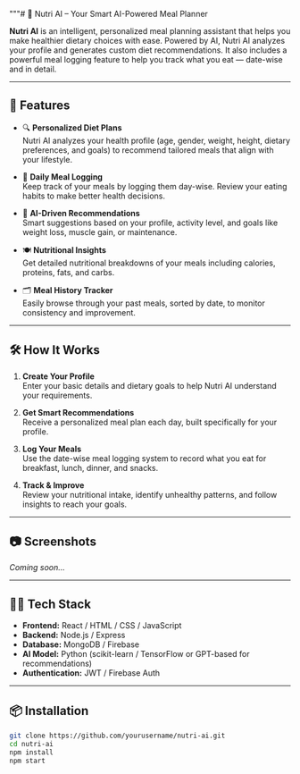 """# 🥗 Nutri AI – Your Smart AI-Powered Meal Planner

**Nutri AI** is an intelligent, personalized meal planning assistant that helps you make healthier dietary choices with ease. Powered by AI, Nutri AI analyzes your profile and generates custom diet recommendations. It also includes a powerful meal logging feature to help you track what you eat — date-wise and in detail.

---

## 🚀 Features

- 🔍 **Personalized Diet Plans**  
  Nutri AI analyzes your health profile (age, gender, weight, height, dietary preferences, and goals) to recommend tailored meals that align with your lifestyle.

- 📅 **Daily Meal Logging**  
  Keep track of your meals by logging them day-wise. Review your eating habits to make better health decisions.

- 🧠 **AI-Driven Recommendations**  
  Smart suggestions based on your profile, activity level, and goals like weight loss, muscle gain, or maintenance.

- 🍽️ **Nutritional Insights**  
  Get detailed nutritional breakdowns of your meals including calories, proteins, fats, and carbs.

- 🗂️ **Meal History Tracker**  
  Easily browse through your past meals, sorted by date, to monitor consistency and improvement.

---

## 🛠️ How It Works

1. **Create Your Profile**  
   Enter your basic details and dietary goals to help Nutri AI understand your requirements.

2. **Get Smart Recommendations**  
   Receive a personalized meal plan each day, built specifically for your profile.

3. **Log Your Meals**  
   Use the date-wise meal logging system to record what you eat for breakfast, lunch, dinner, and snacks.

4. **Track & Improve**  
   Review your nutritional intake, identify unhealthy patterns, and follow insights to reach your goals.

---

## 📷 Screenshots

*Coming soon...*

---

## 🧑‍💻 Tech Stack

- **Frontend:** React / HTML / CSS / JavaScript  
- **Backend:** Node.js / Express  
- **Database:** MongoDB / Firebase  
- **AI Model:** Python (scikit-learn / TensorFlow or GPT-based for recommendations)  
- **Authentication:** JWT / Firebase Auth

---

## 📦 Installation

```bash
git clone https://github.com/yourusername/nutri-ai.git
cd nutri-ai
npm install
npm start
